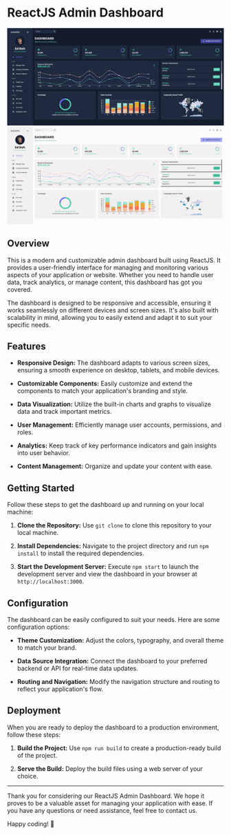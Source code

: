 # ReactJS Admin Dashboard

![ReactJS Admin Dashboard](./src/admin-dashboard-dark.jpeg)
![ReactJS Admin Dashboard](./src/admin-light.jpeg)

## Overview

This is a modern and customizable admin dashboard built using ReactJS. It provides a user-friendly interface for managing and monitoring various aspects of your application or website. Whether you need to handle user data, track analytics, or manage content, this dashboard has got you covered.

The dashboard is designed to be responsive and accessible, ensuring it works seamlessly on different devices and screen sizes. It's also built with scalability in mind, allowing you to easily extend and adapt it to suit your specific needs.

## Features

- **Responsive Design:** The dashboard adapts to various screen sizes, ensuring a smooth experience on desktop, tablets, and mobile devices.

- **Customizable Components:** Easily customize and extend the components to match your application's branding and style.

- **Data Visualization:** Utilize the built-in charts and graphs to visualize data and track important metrics.

- **User Management:** Efficiently manage user accounts, permissions, and roles.

- **Analytics:** Keep track of key performance indicators and gain insights into user behavior.

- **Content Management:** Organize and update your content with ease.

## Getting Started

Follow these steps to get the dashboard up and running on your local machine:

1. **Clone the Repository:** Use `git clone` to clone this repository to your local machine.

2. **Install Dependencies:** Navigate to the project directory and run `npm install` to install the required dependencies.

3. **Start the Development Server:** Execute `npm start` to launch the development server and view the dashboard in your browser at `http://localhost:3000`.

## Configuration

The dashboard can be easily configured to suit your needs. Here are some configuration options:

- **Theme Customization:** Adjust the colors, typography, and overall theme to match your brand.

- **Data Source Integration:** Connect the dashboard to your preferred backend or API for real-time data updates.

- **Routing and Navigation:** Modify the navigation structure and routing to reflect your application's flow.

## Deployment

When you are ready to deploy the dashboard to a production environment, follow these steps:

1. **Build the Project:** Use `npm run build` to create a production-ready build of the project.

2. **Serve the Build:** Deploy the build files using a web server of your choice.

---

Thank you for considering our ReactJS Admin Dashboard. We hope it proves to be a valuable asset for managing your application with ease. If you have any questions or need assistance, feel free to contact us.

Happy coding! :rocket:
